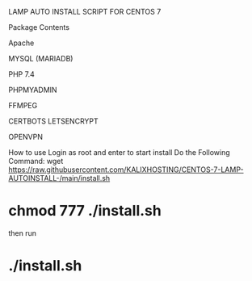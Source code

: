 LAMP AUTO INSTALL SCRIPT FOR CENTOS 7 

Package Contents

Apache

MYSQL (MARIADB)

PHP 7.4

PHPMYADMIN

FFMPEG

CERTBOTS LETSENCRYPT

OPENVPN

How to use
Login as root and enter to start install
Do the Following Command:
wget https://raw.githubusercontent.com/KALIXHOSTING/CENTOS-7-LAMP-AUTOINSTALL-/main/install.sh
# chmod 777 ./install.sh 
then run 

# ./install.sh

